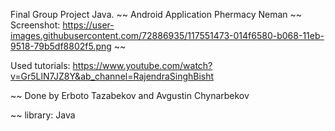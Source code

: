 Final Group Project Java.
~~
Android Application
Phermacy Neman
~~
Screenshot: https://user-images.githubusercontent.com/72886935/117551473-014f6580-b068-11eb-9518-79b5df8802f5.png
~~

Used tutorials: https://www.youtube.com/watch?v=Gr5LlN7JZ8Y&ab_channel=RajendraSinghBisht

~~
Done by Erboto Tazabekov and Avgustin Chynarbekov

~~
library: Java
